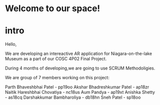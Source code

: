 # Welcome to our space!

# intro
Hello, 

We are developing an intereactive AR application for Niagara-on-the-lake Museum as a part of our COSC 4P02 Final Project.

During 4 months of developing,we are going to use SCRUM Methodoligies.

We are group of 7 members working on this project:

Parth Bhaveshbhai Patel -  pp19oo
Akshar Bhadreshkumar Patel - ap18zr
Naitik Hareshbhai Chovatiya - nc18us
Aum Pandya - ap19xt
Anishka Shetty - as18cq
Darshakkumar Bambharoliya - db18hn
Sneh Patel - sp18oo
